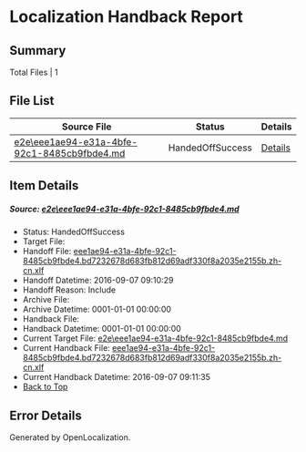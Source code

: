 # <a name='report-top'></a> Localization Handback Report

## Summary
 Total Files | 1

## File List
 Source File | Status | Details 
 ----------- | ------ | ------- 
 [e2e\eee1ae94-e31a-4bfe-92c1-8485cb9fbde4.md](https://github.com/OpenLocalizationTestOrg/ol-test0/blob/59273c86f5fa060e44c94a7bae5b2c7911eab0bd/e2e/eee1ae94-e31a-4bfe-92c1-8485cb9fbde4.md) | HandedOffSuccess | [Details](#464b3e16e6cf8068ba8796869a3b8c54256b9bc44)

## Item Details
##### <a name='464b3e16e6cf8068ba8796869a3b8c54256b9bc44'></a> Source: [e2e\eee1ae94-e31a-4bfe-92c1-8485cb9fbde4.md](https://github.com/OpenLocalizationTestOrg/ol-test0/blob/59273c86f5fa060e44c94a7bae5b2c7911eab0bd/e2e/eee1ae94-e31a-4bfe-92c1-8485cb9fbde4.md)
* Status: HandedOffSuccess
* Target File: 
* Handoff File: [eee1ae94-e31a-4bfe-92c1-8485cb9fbde4.bd7232678d683fb812d69adf330f8a2035e2155b.zh-cn.xlf](https://github.com/OpenLocalizationTestOrg/ol-test0-handoff/blob/bbfc30c6241e33f3db1f1de31619134a48eb0686/ol-handoff/OpenLocalizationTestOrg/ol-test0-zhcn/yuwzho/ht/eee1ae94-e31a-4bfe-92c1-8485cb9fbde4.bd7232678d683fb812d69adf330f8a2035e2155b.zh-cn.xlf)
* Handoff Datetime: 2016-09-07 09:10:29
* Handoff Reason: Include
* Archive File: 
* Archive Datetime: 0001-01-01 00:00:00
* Handback File: 
* Handback Datetime: 0001-01-01 00:00:00
* Current Target File: [e2e\eee1ae94-e31a-4bfe-92c1-8485cb9fbde4.md](https://github.com/OpenLocalizationTestOrg/ol-test0-zhcn/blob/cb5e3440657a746843f1799d1f0b664369a99b55/e2e/eee1ae94-e31a-4bfe-92c1-8485cb9fbde4.md)
* Current Handback File: [eee1ae94-e31a-4bfe-92c1-8485cb9fbde4.bd7232678d683fb812d69adf330f8a2035e2155b.zh-cn.xlf](https://github.com/OpenLocalizationTestOrg/ol-test0-handback/blob/3cac4b1d58bc9921fc580c36eb6153b56ed66e6c/ol-handback/OpenLocalizationTestOrg/ol-test0-zhcn/yuwzho/ht/eee1ae94-e31a-4bfe-92c1-8485cb9fbde4.bd7232678d683fb812d69adf330f8a2035e2155b.zh-cn.xlf)
* Current Handback Datetime: 2016-09-07 09:11:35
* [Back to Top](#report-top)


## Error Details

Generated by OpenLocalization.
